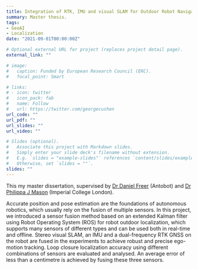 ```yaml
---
title: Integration of RTK, IMU and visual SLAM for Outdoor Robot Navigation
summary: Master thesis.
tags:
- GeoAI
- Localization
date: "2021-09-01T00:00:00Z"

# Optional external URL for project (replaces project detail page).
external_link: ""

# image:
#   caption: Funded by European Research Council (ERC).
#   focal_point: Smart

# links:
# - icon: twitter
#   icon_pack: fab
#   name: Follow
#   url: https://twitter.com/georgecushen
url_code: ""
url_pdf: ""
url_slides: ""
url_video: ""

# Slides (optional).
#   Associate this project with Markdown slides.
#   Simply enter your slide deck's filename without extension.
#   E.g. `slides = "example-slides"` references `content/slides/example-slides.md`.
#   Otherwise, set `slides = ""`.
slides: ""
---
```


This my master dissertation, supervised by [Dr Daniel Freer](https://scholar.google.co.uk/citations?user=waOzSEQAAAAJ) (Antobot) and [Dr Philippa J Mason](http://www.imperial.ac.uk/people/p.j.mason/research.html) (Imperial College London).

Accurate position and pose estimation are the foundations of autonomous robotics, which usually rely on the fusion of multiple sensors. In this project, we introduced a sensor fusion method based on an extended Kalman filter using Robot Operating System (ROS) for robot outdoor localization, which supports many sensors of different types and can be used both in real-time and offline. Stereo visual SLAM, an IMU and a dual-frequency RTK GNSS on the robot are fused in the experiments to achieve robust and precise ego-motion tracking. Loop closure localization accuracy using different combinations of sensors are evaluated and analysed. An average error of less than a centimetre is achieved by fusing these three sensors.
